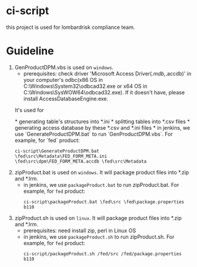 **ci-script**
===
this project is used for lombardrisk compliance team.

**Guideline**
===
1. GenProductDPM.vbs is used on `windows`. 
    * prerequisites: check driver 'Microsoft Access Driver(*.mdb,*.accdb)' in your computer's odbc(x86 OS in C:\Windows\System32\odbcad32.exe or x64 OS in C:\Windows\SysWOW64\odbcad32.exe). 
    If it doesn't have, please install AccessDatabaseEngine.exe.
    <p>It's used for</p>
    * generating table's structures into *.ini
    * splitting tables into *.csv files
    * generating access database by these *.csv and *.ini files
    * in jenkins, we use `GenerateProductDPM.bat` to run `GenProductDPM.vbs`.
    For example, for `fed` product:
       <pre><code>ci-script\GenerateProductDPM.bat \fed\src\Metadata\FED_FORM_META.ini \fed\src\dpm\FED_FORM_META.accdb \fed\src\Metadata</code></pre>
2. zipProduct.bat is used on `windows`. It will package product files into *.zip and *.lrm.
   * in jenkins, we use `packageProduct.bat` to run zipProduct.bat.
   For example, for `fed` product:
       <pre><code>ci-script\packageProduct.bat \fed\src \fed\package.properties b110</code></pre>
3. zipProduct.sh is used on `linux`. It will package product files into *.zip and *.lrm.
   * prerequisites: need install zip, perl in Linux OS 
   * in jenkins, we use `packageProduct.sh` to run zipProduct.sh.
   For example, for `fed` product:
       <pre><code>ci-script/packageProduct.sh /fed/src /fed/package.properties b110</code></pre>
